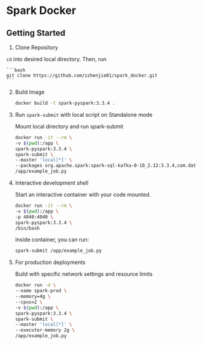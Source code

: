 # Spark Docker

## Getting Started

1. Clone Repository

`cd` into desired local directory. Then, run

    ```bash
    git clone https://github.com/zzhenjie01/spark_docker.git
    ```

2. Build Image

    ```bash
    docker build -t spark-pyspark:3.3.4 .
    ```

3. Run `spark-submit` with local script on Standalone mode

    Mount local directory and run spark-submit

    ```bash
    docker run -it --rm \
    -v $(pwd):/app \
    spark-pyspark:3.3.4 \
    spark-submit \
    --master 'local[*]' \
    --packages org.apache.spark:spark-sql-kafka-0-10_2.12:3.3.4,com.datastax.spark:spark-cassandra-connector_2.12:3.4.1 \
    /app/example_job.py
    ```

4. Interactive development shell

    Start an interactive container with your code mounted.

    ```bash
    docker run -it --rm \
    -v $(pwd):/app \
    -p 4040:4040 \
    spark-pyspark:3.3.4 \
    /bin/bash
    ```

    Inside container, you can run:

    ```bash
    spark-submit /app/example_job.py
    ```

5. For production deployments

    Build with specific network settings and resource limits

    ```bash
    docker run -d \
    --name spark-prod \
    --memory=4g \
    --cpus=2 \
    -v $(pwd):/app \
    spark-pyspark:3.3.4 \
    spark-submit \
    --master 'local[*]' \
    --executor-memory 2g \
    /app/example_job.py
    ```
    
